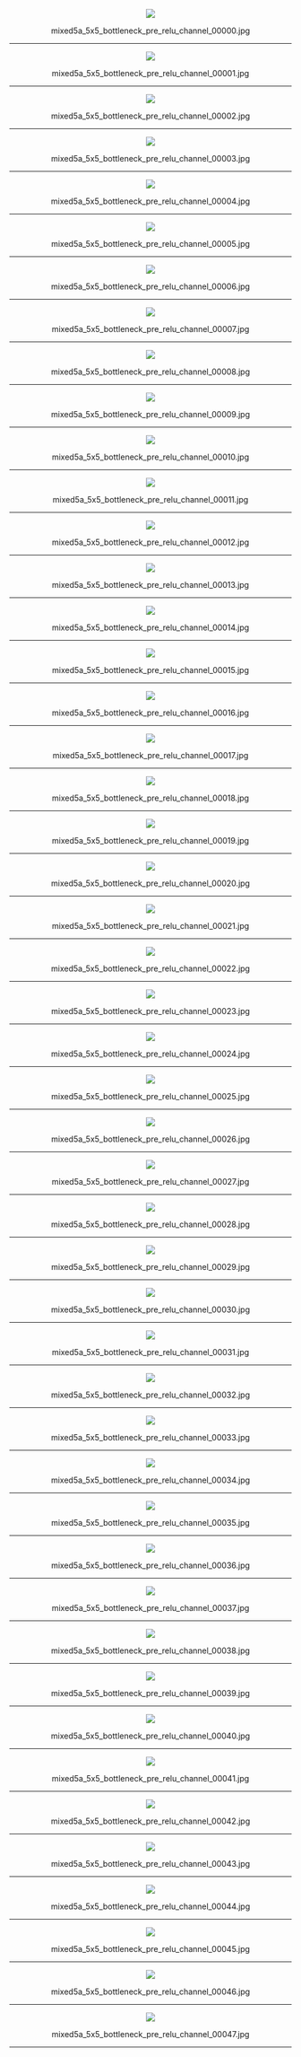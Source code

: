 <p align="center">  <img src="mixed5a_5x5_bottleneck_pre_relu_channel_00000.jpg?"> </p><p align="center">mixed5a_5x5_bottleneck_pre_relu_channel_00000.jpg</p>

***

<p align="center">  <img src="mixed5a_5x5_bottleneck_pre_relu_channel_00001.jpg?"> </p><p align="center">mixed5a_5x5_bottleneck_pre_relu_channel_00001.jpg</p>

***

<p align="center">  <img src="mixed5a_5x5_bottleneck_pre_relu_channel_00002.jpg?"> </p><p align="center">mixed5a_5x5_bottleneck_pre_relu_channel_00002.jpg</p>

***

<p align="center">  <img src="mixed5a_5x5_bottleneck_pre_relu_channel_00003.jpg?"> </p><p align="center">mixed5a_5x5_bottleneck_pre_relu_channel_00003.jpg</p>

***

<p align="center">  <img src="mixed5a_5x5_bottleneck_pre_relu_channel_00004.jpg?"> </p><p align="center">mixed5a_5x5_bottleneck_pre_relu_channel_00004.jpg</p>

***

<p align="center">  <img src="mixed5a_5x5_bottleneck_pre_relu_channel_00005.jpg?"> </p><p align="center">mixed5a_5x5_bottleneck_pre_relu_channel_00005.jpg</p>

***

<p align="center">  <img src="mixed5a_5x5_bottleneck_pre_relu_channel_00006.jpg?"> </p><p align="center">mixed5a_5x5_bottleneck_pre_relu_channel_00006.jpg</p>

***

<p align="center">  <img src="mixed5a_5x5_bottleneck_pre_relu_channel_00007.jpg?"> </p><p align="center">mixed5a_5x5_bottleneck_pre_relu_channel_00007.jpg</p>

***

<p align="center">  <img src="mixed5a_5x5_bottleneck_pre_relu_channel_00008.jpg?"> </p><p align="center">mixed5a_5x5_bottleneck_pre_relu_channel_00008.jpg</p>

***

<p align="center">  <img src="mixed5a_5x5_bottleneck_pre_relu_channel_00009.jpg?"> </p><p align="center">mixed5a_5x5_bottleneck_pre_relu_channel_00009.jpg</p>

***

<p align="center">  <img src="mixed5a_5x5_bottleneck_pre_relu_channel_00010.jpg?"> </p><p align="center">mixed5a_5x5_bottleneck_pre_relu_channel_00010.jpg</p>

***

<p align="center">  <img src="mixed5a_5x5_bottleneck_pre_relu_channel_00011.jpg?"> </p><p align="center">mixed5a_5x5_bottleneck_pre_relu_channel_00011.jpg</p>

***

<p align="center">  <img src="mixed5a_5x5_bottleneck_pre_relu_channel_00012.jpg?"> </p><p align="center">mixed5a_5x5_bottleneck_pre_relu_channel_00012.jpg</p>

***

<p align="center">  <img src="mixed5a_5x5_bottleneck_pre_relu_channel_00013.jpg?"> </p><p align="center">mixed5a_5x5_bottleneck_pre_relu_channel_00013.jpg</p>

***

<p align="center">  <img src="mixed5a_5x5_bottleneck_pre_relu_channel_00014.jpg?"> </p><p align="center">mixed5a_5x5_bottleneck_pre_relu_channel_00014.jpg</p>

***

<p align="center">  <img src="mixed5a_5x5_bottleneck_pre_relu_channel_00015.jpg?"> </p><p align="center">mixed5a_5x5_bottleneck_pre_relu_channel_00015.jpg</p>

***

<p align="center">  <img src="mixed5a_5x5_bottleneck_pre_relu_channel_00016.jpg?"> </p><p align="center">mixed5a_5x5_bottleneck_pre_relu_channel_00016.jpg</p>

***

<p align="center">  <img src="mixed5a_5x5_bottleneck_pre_relu_channel_00017.jpg?"> </p><p align="center">mixed5a_5x5_bottleneck_pre_relu_channel_00017.jpg</p>

***

<p align="center">  <img src="mixed5a_5x5_bottleneck_pre_relu_channel_00018.jpg?"> </p><p align="center">mixed5a_5x5_bottleneck_pre_relu_channel_00018.jpg</p>

***

<p align="center">  <img src="mixed5a_5x5_bottleneck_pre_relu_channel_00019.jpg?"> </p><p align="center">mixed5a_5x5_bottleneck_pre_relu_channel_00019.jpg</p>

***

<p align="center">  <img src="mixed5a_5x5_bottleneck_pre_relu_channel_00020.jpg?"> </p><p align="center">mixed5a_5x5_bottleneck_pre_relu_channel_00020.jpg</p>

***

<p align="center">  <img src="mixed5a_5x5_bottleneck_pre_relu_channel_00021.jpg?"> </p><p align="center">mixed5a_5x5_bottleneck_pre_relu_channel_00021.jpg</p>

***

<p align="center">  <img src="mixed5a_5x5_bottleneck_pre_relu_channel_00022.jpg?"> </p><p align="center">mixed5a_5x5_bottleneck_pre_relu_channel_00022.jpg</p>

***

<p align="center">  <img src="mixed5a_5x5_bottleneck_pre_relu_channel_00023.jpg?"> </p><p align="center">mixed5a_5x5_bottleneck_pre_relu_channel_00023.jpg</p>

***

<p align="center">  <img src="mixed5a_5x5_bottleneck_pre_relu_channel_00024.jpg?"> </p><p align="center">mixed5a_5x5_bottleneck_pre_relu_channel_00024.jpg</p>

***

<p align="center">  <img src="mixed5a_5x5_bottleneck_pre_relu_channel_00025.jpg?"> </p><p align="center">mixed5a_5x5_bottleneck_pre_relu_channel_00025.jpg</p>

***

<p align="center">  <img src="mixed5a_5x5_bottleneck_pre_relu_channel_00026.jpg?"> </p><p align="center">mixed5a_5x5_bottleneck_pre_relu_channel_00026.jpg</p>

***

<p align="center">  <img src="mixed5a_5x5_bottleneck_pre_relu_channel_00027.jpg?"> </p><p align="center">mixed5a_5x5_bottleneck_pre_relu_channel_00027.jpg</p>

***

<p align="center">  <img src="mixed5a_5x5_bottleneck_pre_relu_channel_00028.jpg?"> </p><p align="center">mixed5a_5x5_bottleneck_pre_relu_channel_00028.jpg</p>

***

<p align="center">  <img src="mixed5a_5x5_bottleneck_pre_relu_channel_00029.jpg?"> </p><p align="center">mixed5a_5x5_bottleneck_pre_relu_channel_00029.jpg</p>

***

<p align="center">  <img src="mixed5a_5x5_bottleneck_pre_relu_channel_00030.jpg?"> </p><p align="center">mixed5a_5x5_bottleneck_pre_relu_channel_00030.jpg</p>

***

<p align="center">  <img src="mixed5a_5x5_bottleneck_pre_relu_channel_00031.jpg?"> </p><p align="center">mixed5a_5x5_bottleneck_pre_relu_channel_00031.jpg</p>

***

<p align="center">  <img src="mixed5a_5x5_bottleneck_pre_relu_channel_00032.jpg?"> </p><p align="center">mixed5a_5x5_bottleneck_pre_relu_channel_00032.jpg</p>

***

<p align="center">  <img src="mixed5a_5x5_bottleneck_pre_relu_channel_00033.jpg?"> </p><p align="center">mixed5a_5x5_bottleneck_pre_relu_channel_00033.jpg</p>

***

<p align="center">  <img src="mixed5a_5x5_bottleneck_pre_relu_channel_00034.jpg?"> </p><p align="center">mixed5a_5x5_bottleneck_pre_relu_channel_00034.jpg</p>

***

<p align="center">  <img src="mixed5a_5x5_bottleneck_pre_relu_channel_00035.jpg?"> </p><p align="center">mixed5a_5x5_bottleneck_pre_relu_channel_00035.jpg</p>

***

<p align="center">  <img src="mixed5a_5x5_bottleneck_pre_relu_channel_00036.jpg?"> </p><p align="center">mixed5a_5x5_bottleneck_pre_relu_channel_00036.jpg</p>

***

<p align="center">  <img src="mixed5a_5x5_bottleneck_pre_relu_channel_00037.jpg?"> </p><p align="center">mixed5a_5x5_bottleneck_pre_relu_channel_00037.jpg</p>

***

<p align="center">  <img src="mixed5a_5x5_bottleneck_pre_relu_channel_00038.jpg?"> </p><p align="center">mixed5a_5x5_bottleneck_pre_relu_channel_00038.jpg</p>

***

<p align="center">  <img src="mixed5a_5x5_bottleneck_pre_relu_channel_00039.jpg?"> </p><p align="center">mixed5a_5x5_bottleneck_pre_relu_channel_00039.jpg</p>

***

<p align="center">  <img src="mixed5a_5x5_bottleneck_pre_relu_channel_00040.jpg?"> </p><p align="center">mixed5a_5x5_bottleneck_pre_relu_channel_00040.jpg</p>

***

<p align="center">  <img src="mixed5a_5x5_bottleneck_pre_relu_channel_00041.jpg?"> </p><p align="center">mixed5a_5x5_bottleneck_pre_relu_channel_00041.jpg</p>

***

<p align="center">  <img src="mixed5a_5x5_bottleneck_pre_relu_channel_00042.jpg?"> </p><p align="center">mixed5a_5x5_bottleneck_pre_relu_channel_00042.jpg</p>

***

<p align="center">  <img src="mixed5a_5x5_bottleneck_pre_relu_channel_00043.jpg?"> </p><p align="center">mixed5a_5x5_bottleneck_pre_relu_channel_00043.jpg</p>

***

<p align="center">  <img src="mixed5a_5x5_bottleneck_pre_relu_channel_00044.jpg?"> </p><p align="center">mixed5a_5x5_bottleneck_pre_relu_channel_00044.jpg</p>

***

<p align="center">  <img src="mixed5a_5x5_bottleneck_pre_relu_channel_00045.jpg?"> </p><p align="center">mixed5a_5x5_bottleneck_pre_relu_channel_00045.jpg</p>

***

<p align="center">  <img src="mixed5a_5x5_bottleneck_pre_relu_channel_00046.jpg?"> </p><p align="center">mixed5a_5x5_bottleneck_pre_relu_channel_00046.jpg</p>

***

<p align="center">  <img src="mixed5a_5x5_bottleneck_pre_relu_channel_00047.jpg?"> </p><p align="center">mixed5a_5x5_bottleneck_pre_relu_channel_00047.jpg</p>

***

